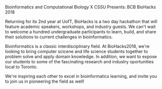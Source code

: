 Bioinformatics and Computational Biology X CSSU Presents: BCB BioHacks 2018

Returning for its 2nd year at UofT, BioHacks is a two day hackathon that will feature academic speakers, workshops, and industry guests. We can't wait to welcome a hundred undergraduate participants to learn, build, and share their solutions to current challenges in bioinformatics.

Bioinformatics is a classic interdisciplinary field. At BioHacks2018, we're looking to bring computer scicene and life science students together to problem solve and apply domain knowledge. In addition, we want to expose our students to some of the fascinating research and industry oportunities local to Toronto.

We're inspiring each other to excel in bioinformatics learning, and invite you to join us in pioneering the field as well!

